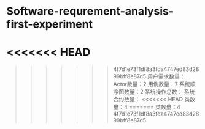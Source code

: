# Software-requrement-analysis-first-experiment
<<<<<<< HEAD
=======

>>>>>>> 4f7d1e73f1df8a3fda4747ed83d2899bff8e87d5
用户需求数量：
Actor数量：2
用例数量：7
系统顺序图数量：2
系统操作总数：
系统合约数量：
<<<<<<< HEAD
类数量：4
=======
类数量：4
>>>>>>> 4f7d1e73f1df8a3fda4747ed83d2899bff8e87d5

